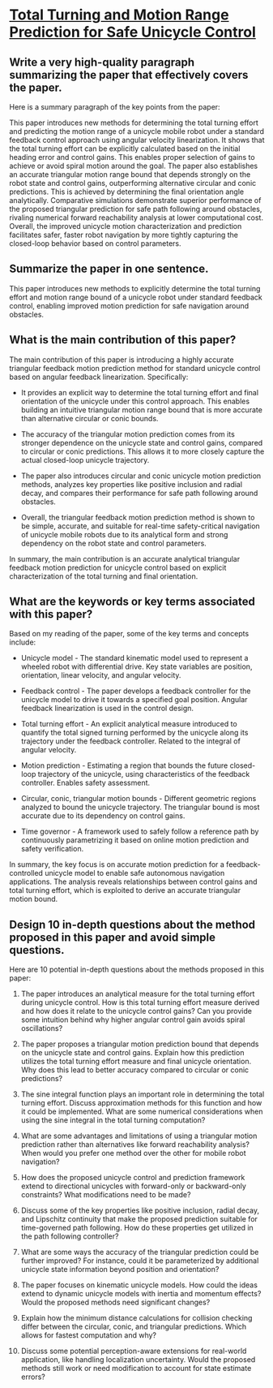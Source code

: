 # [Total Turning and Motion Range Prediction for Safe Unicycle Control](https://arxiv.org/abs/2311.12532)

## Write a very high-quality paragraph summarizing the paper that effectively covers the paper.

 Here is a summary paragraph of the key points from the paper:

This paper introduces new methods for determining the total turning effort and predicting the motion range of a unicycle mobile robot under a standard feedback control approach using angular velocity linearization. It shows that the total turning effort can be explicitly calculated based on the initial heading error and control gains. This enables proper selection of gains to achieve or avoid spiral motion around the goal. The paper also establishes an accurate triangular motion range bound that depends strongly on the robot state and control gains, outperforming alternative circular and conic predictions. This is achieved by determining the final orientation angle analytically. Comparative simulations demonstrate superior performance of the proposed triangular prediction for safe path following around obstacles, rivaling numerical forward reachability analysis at lower computational cost. Overall, the improved unicycle motion characterization and prediction facilitates safer, faster robot navigation by more tightly capturing the closed-loop behavior based on control parameters.


## Summarize the paper in one sentence.

 This paper introduces new methods to explicitly determine the total turning effort and motion range bound of a unicycle robot under standard feedback control, enabling improved motion prediction for safe navigation around obstacles.


## What is the main contribution of this paper?

 The main contribution of this paper is introducing a highly accurate triangular feedback motion prediction method for standard unicycle control based on angular feedback linearization. Specifically:

- It provides an explicit way to determine the total turning effort and final orientation of the unicycle under this control approach. This enables building an intuitive triangular motion range bound that is more accurate than alternative circular or conic bounds.

- The accuracy of the triangular motion prediction comes from its stronger dependence on the unicycle state and control gains, compared to circular or conic predictions. This allows it to more closely capture the actual closed-loop unicycle trajectory.

- The paper also introduces circular and conic unicycle motion prediction methods, analyzes key properties like positive inclusion and radial decay, and compares their performance for safe path following around obstacles.

- Overall, the triangular feedback motion prediction method is shown to be simple, accurate, and suitable for real-time safety-critical navigation of unicycle mobile robots due to its analytical form and strong dependency on the robot state and control parameters.

In summary, the main contribution is an accurate analytical triangular feedback motion prediction for unicycle control based on explicit characterization of the total turning and final orientation.


## What are the keywords or key terms associated with this paper?

 Based on my reading of the paper, some of the key terms and concepts include:

- Unicycle model - The standard kinematic model used to represent a wheeled robot with differential drive. Key state variables are position, orientation, linear velocity, and angular velocity.

- Feedback control - The paper develops a feedback controller for the unicycle model to drive it towards a specified goal position. Angular feedback linearization is used in the control design.

- Total turning effort - An explicit analytical measure introduced to quantify the total signed turning performed by the unicycle along its trajectory under the feedback controller. Related to the integral of angular velocity.  

- Motion prediction - Estimating a region that bounds the future closed-loop trajectory of the unicycle, using characteristics of the feedback controller. Enables safety assessment.

- Circular, conic, triangular motion bounds - Different geometric regions analyzed to bound the unicycle trajectory. The triangular bound is most accurate due to its dependency on control gains.

- Time governor - A framework used to safely follow a reference path by continuously parametrizing it based on online motion prediction and safety verification.

In summary, the key focus is on accurate motion prediction for a feedback-controlled unicycle model to enable safe autonomous navigation applications. The analysis reveals relationships between control gains and total turning effort, which is exploited to derive an accurate triangular motion bound.


## Design 10 in-depth questions about the method proposed in this paper and avoid simple questions.

 Here are 10 potential in-depth questions about the methods proposed in this paper:

1. The paper introduces an analytical measure for the total turning effort during unicycle control. How is this total turning effort measure derived and how does it relate to the unicycle control gains? Can you provide some intuition behind why higher angular control gain avoids spiral oscillations?

2. The paper proposes a triangular motion prediction bound that depends on the unicycle state and control gains. Explain how this prediction utilizes the total turning effort measure and final unicycle orientation. Why does this lead to better accuracy compared to circular or conic predictions?

3. The sine integral function plays an important role in determining the total turning effort. Discuss approximation methods for this function and how it could be implemented. What are some numerical considerations when using the sine integral in the total turning computation?  

4. What are some advantages and limitations of using a triangular motion prediction rather than alternatives like forward reachability analysis? When would you prefer one method over the other for mobile robot navigation?

5. How does the proposed unicycle control and prediction framework extend to directional unicycles with forward-only or backward-only constraints? What modifications need to be made?

6. Discuss some of the key properties like positive inclusion, radial decay, and Lipschitz continuity that make the proposed prediction suitable for time-governed path following. How do these properties get utilized in the path following controller?

7. What are some ways the accuracy of the triangular prediction could be further improved? For instance, could it be parameterized by additional unicycle state information beyond position and orientation?

8. The paper focuses on kinematic unicycle models. How could the ideas extend to dynamic unicycle models with inertia and momentum effects? Would the proposed methods need significant changes?

9. Explain how the minimum distance calculations for collision checking differ between the circular, conic, and triangular predictions. Which allows for fastest computation and why?

10. Discuss some potential perception-aware extensions for real-world application, like handling localization uncertainty. Would the proposed methods still work or need modification to account for state estimate errors?
